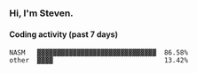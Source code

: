 ### Hi, I'm Steven.

#### Coding activity (past 7 days)
```
NASM   ▓▓▓▓▓▓▓▓▓▓▓▓▓▓▓▓▓▓▓▓▓▓▓▓▓▓▓▓▓▓  86.58%
other  ▓▓▓▓                            13.42%
```
